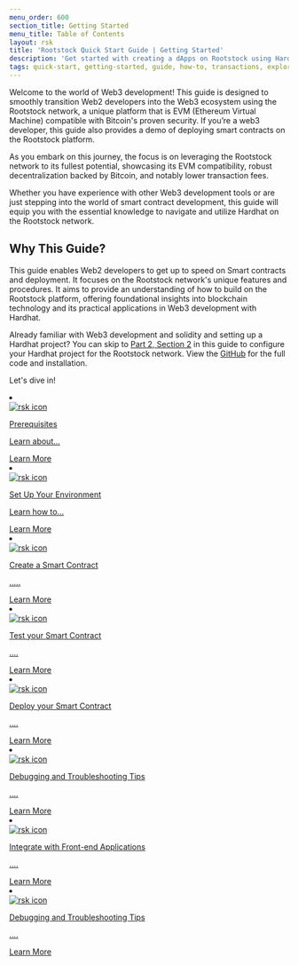 ```yaml
---
menu_order: 600
section_title: Getting Started
menu_title: Table of Contents
layout: rsk
title: 'Rootstock Quick Start Guide | Getting Started'
description: 'Get started with creating a dApps on Rootstock using Hardhat and other tools.'
tags: quick-start, getting-started, guide, how-to, transactions, explorer, bitcoin, rsk, peer-to-peer, merged-mining, blockchain, powpeg
---
```


Welcome to the world of Web3 development! This guide is designed to smoothly transition Web2 developers into the Web3 ecosystem using the Rootstock network, a unique platform that is EVM (Ethereum Virtual Machine) compatible with Bitcoin's proven security. If you’re a web3 developer, this guide also provides a demo of deploying smart contracts on the Rootstock platform.

As you embark on this journey, the focus is on leveraging the Rootstock network to its fullest potential, showcasing its EVM compatibility, robust decentralization backed by Bitcoin, and notably lower transaction fees.

Whether you have experience with other Web3 development tools or are just stepping into the world of smart contract development, this guide will equip you with the essential knowledge to navigate and utilize Hardhat on the Rootstock network.

## Why This Guide?
This guide enables Web2 developers to get up to speed on Smart contracts and deployment. It focuses on the Rootstock network's unique features and procedures. It aims to provide an understanding of how to build on the Rootstock platform, offering foundational insights into blockchain technology and its practical applications in Web3 development with Hardhat.

Already familiar with Web3 development and solidity and setting up a Hardhat project? You can skip to [Part 2, Section 2](https://docs.google.com/document/d/14753MjSL8kMXDB0vBJ3N-A9g4RO-b23JpZbWW3dOxUA/edit#heading=h.blzhed584kyc) in this guide to configure your Hardhat project for the Rootstock network.
View the [GitHub](https://github.com/jesus-iov/rootstock-quick-start-guide) for the full code and installation.

Let's dive in!

<div class="row features-list">
    <li class="col-xl-6 col-md-6">
        <div class="feature-card">
            <a href="/develop/tutorials/workshop-prereqs/">
                <div class="icon rif h-100">
                    <div class="icon-cont text-center my-auto">
                        <img src="/assets/img/rsk_logo.svg" alt="rsk icon">
                    </div>
                </div>
            </a>
            <div class="content">
                <a href="/develop/tutorials/workshop-prereqs/">
                    <div class="content-container">
                        <p class="card-title rsk_green">Prerequisites</p>
                        <p class="card-desc">Learn about...</p>
                    </div>
                </a>
                <div class="btn-container">
                    <span></span>
                    <a class="green" href="/develop/tutorials/workshop-prereqs/">Learn More</a>
                </div>
            </div>
        </div>
    </li>
    <li class="col-xl-6 col-md-6">
        <div class="feature-card">
            <a href="/guides/quickstart/getting-started/set-up-environment/">
                <div class="icon rif h-100">
                    <div class="icon-cont text-center my-auto">
                        <img src="/assets/img/rsk_logo.svg" alt="rsk icon">
                    </div>
                </div>
            </a>
            <div class="content">
                <a href="/guides/quickstart/getting-started/set-up-environment/">
                    <div class="content-container">
                        <p class="card-title rsk_green">Set Up Your Environment</p>
                        <p class="card-desc">Learn how to...</p>
                    </div>
                </a>
                <div class="btn-container">
                    <span></span>
                    <a class="green" href="/guides/quickstart/getting-started/set-up-environment/">Learn More</a>
                </div>
            </div>
        </div>
    </li>
    <li class="col-xl-6 col-md-6">
        <div class="feature-card">
            <a href="/guides/quickstart/getting-started/create-smart-contract/">
                <div class="icon rif h-100">
                    <div class="icon-cont text-center my-auto">
                        <img src="/assets/img/rsk_logo.svg" alt="rsk icon">
                    </div>
                </div>
            </a>
            <div class="content">
                <a href="/guides/quickstart/getting-started/create-smart-contract/">
                    <div class="content-container">
                        <p class="card-title rsk_green">Create a Smart Contract</p>
                        <p class="card-desc">.....</p>
                    </div>
                </a>
                <div class="btn-container">
                    <span></span>
                    <a class="green" href="/guides/quickstart/getting-started/create-smart-contract/">Learn More</a>
                </div>
            </div>
        </div>
    </li>
    <li class="col-xl-6 col-md-6">
        <div class="feature-card">
            <a href="/guides/quickstart/getting-started/test-smart-contract/">
                <div class="icon rif h-100">
                    <div class="icon-cont text-center my-auto">
                        <img src="/assets/img/rsk_logo.svg" alt="rsk icon">
                    </div>
                </div>
            </a>
            <div class="content">
                <a href="/guides/quickstart/getting-started/test-smart-contract/">
                    <div class="content-container">
                        <p class="card-title rsk_green">Test your Smart Contract</p>
                        <p class="card-desc">....</p>
                    </div>
                </a>
                <div class="btn-container">
                    <span></span>
                    <a class="green" href="/guides/quickstart/getting-started/test-smart-contract/">Learn More</a>
                </div>
            </div>
        </div>
    </li>
    <li class="col-xl-6 col-md-6">
        <div class="feature-card">
            <a href="/guides/quickstart/getting-started/deploy-smart-contract/">
                <div class="icon rif h-100">
                    <div class="icon-cont text-center my-auto">
                        <img src="/assets/img/rsk_logo.svg" alt="rsk icon">
                    </div>
                </div>
            </a>
            <div class="content">
                <a href="/guides/quickstart/getting-started/deploy-smart-contract/">
                    <div class="content-container">
                        <p class="card-title rsk_green">Deploy your Smart Contract</p>
                        <p class="card-desc">....</p>
                    </div>
                </a>
                <div class="btn-container">
                    <span></span>
                    <a class="green" href="/guides/quickstart/getting-started/deploy-smart-contract/">Learn More</a>
                </div>
            </div>
        </div>
    </li>
    <li class="col-xl-6 col-md-6">
        <div class="feature-card">
            <a href="/guides/quickstart/getting-started/debugging-and-troubleshooting/">
                <div class="icon rif h-100">
                    <div class="icon-cont text-center my-auto">
                        <img src="/assets/img/rsk_logo.svg" alt="rsk icon">
                    </div>
                </div>
            </a>
            <div class="content">
                <a href="/guides/quickstart/getting-started/debugging-and-troubleshooting/">
                    <div class="content-container">
                        <p class="card-title rsk_green">Debugging and Troubleshooting Tips</p>
                        <p class="card-desc">....</p>
                    </div>
                </a>
                <div class="btn-container">
                    <span></span>
                    <a class="green" href="/guides/quickstart/getting-started/debugging-and-troubleshooting/">Learn More</a>
                </div>
            </div>
        </div>
    </li>
    <li class="col-xl-6 col-md-6">
        <div class="feature-card">
            <a href="/guides/quickstart/getting-started/integrate-with-frontend/">
                <div class="icon rif h-100">
                    <div class="icon-cont text-center my-auto">
                        <img src="/assets/img/rsk_logo.svg" alt="rsk icon">
                    </div>
                </div>
            </a>
            <div class="content">
                <a href="/guides/quickstart/getting-started/integrate-with-frontend/">
                    <div class="content-container">
                        <p class="card-title rsk_green">Integrate with Front-end Applications</p>
                        <p class="card-desc">....</p>
                    </div>
                </a>
                <div class="btn-container">
                    <span></span>
                    <a class="green" href="/guides/quickstart/getting-started/integrate-with-frontend/">Learn More</a>
                </div>
            </div>
        </div>
    </li>
    <li class="col-xl-6 col-md-6">
        <div class="feature-card">
            <a href="/guides/quickstart/getting-started/integrate-with-frontend/">
                <div class="icon rif h-100">
                    <div class="icon-cont text-center my-auto">
                        <img src="/assets/img/rsk_logo.svg" alt="rsk icon">
                    </div>
                </div>
            </a>
            <div class="content">
                <a href="/guides/quickstart/getting-started/integrate-with-frontend/">
                    <div class="content-container">
                        <p class="card-title rsk_green">Debugging and Troubleshooting Tips</p>
                        <p class="card-desc">....</p>
                    </div>
                </a>
                <div class="btn-container">
                    <span></span>
                    <a class="green" href="/guides/quickstart/getting-started/debugging/">Learn More</a>
                </div>
            </div>
        </div>
    </li>
</div>